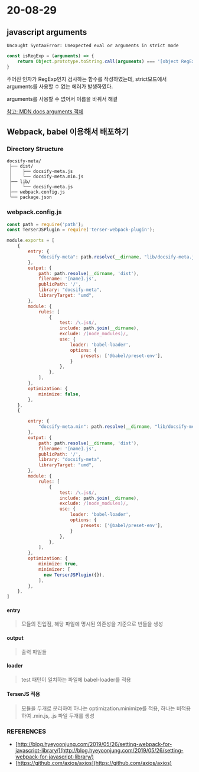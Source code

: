 # 20-08-29

## javascript arguments
`Uncaught SyntaxError: Unexpected eval or arguments in strict mode`

``` js
const isRegExp = (arguments) => {
    return Object.prototype.toString.call(arguments) === '[object RegExp]';
}
```

주어진 인자가 RegExp인지 검사하는 함수를 작성하였는데, strict모드에서 arguments를 사용할 수 없는 에러가 발생하였다. 

arguments를 사용할 수 없어서 이름을 바꿔서 해결

[참고: MDN docs arguments 객체](https://developer.mozilla.org/ko/docs/Web/JavaScript/Reference/Functions/arguments)


## Webpack, babel 이용해서 배포하기
### Directory Structure
```
docsify-meta/
 ├── dist/
 │    ├── docsify-meta.js
 │    └── docsify-meta.min.js
 ├── lib/
 │    └── docsify-meta.js
 ├── webpack.config.js
 └── package.json
```

### webpack.config.js
``` js
const path = require('path');
const TerserJSPlugin = require('terser-webpack-plugin');

module.exports = [
    {
        entry: {
            "docsify-meta": path.resolve(__dirname, "lib/docsify-meta.js")
        },
        output: {
            path: path.resolve(__dirname, 'dist'),
            filename: '[name].js',
            publicPath: '/',
            library: "docsify-meta",
            libraryTarget: "umd",
        },
        module: {
            rules: [
                {
                    test: /\.js$/,
                    include: path.join(__dirname),
                    exclude: /(node_modules)/,
                    use: {
                        loader: 'babel-loader',
                        options: {
                            presets: ['@babel/preset-env'],
                        }
                    },
                },
            ],
        },
        optimization: {
            minimize: false,
        },
    },
    {

        entry: {
            "docsify-meta.min": path.resolve(__dirname, "lib/docsify-meta.js")
        },
        output: {
            path: path.resolve(__dirname, 'dist'),
            filename: '[name].js',
            publicPath: '/',
            library: "docsify-meta",
            libraryTarget: "umd",
        },
        module: {
            rules: [
                {
                    test: /\.js$/,
                    include: path.join(__dirname),
                    exclude: /(node_modules)/,
                    use: {
                        loader: 'babel-loader',
                        options: {
                            presets: ['@babel/preset-env'],
                        }
                    },
                },
            ],
        },
        optimization: {
            minimize: true,
            minimizer: [
              new TerserJSPlugin({}),
            ],
        },
    },
]
```

#### entry
> 모듈의 진입점, 해당 파일에 명시된 의존성을 기준으로 번들을 생성

#### output
> 출력 파일들

#### loader
> test 패턴이 일치하는 파일에 babel-loader를 적용

#### TerserJS 적용
> 모듈을 두개로 분리하여 하나는 optimization.minimize를 적용, 하나는 비적용하여 .min.js, .js 파일 두개를 생성

### REFERENCES
* [http://blog.hyeyoonjung.com/2019/05/26/setting-webpack-for-javascript-library/](http://blog.hyeyoonjung.com/2019/05/26/setting-webpack-for-javascript-library/)
* [https://github.com/axios/axios](https://github.com/axios/axios)